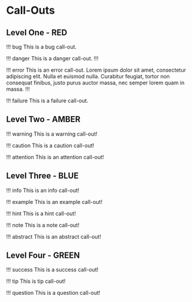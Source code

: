 # Call-Outs

## Level One - RED

!!! bug This is a bug call-out.

!!! danger This is a danger call-out. !!!

!!! error This is an error call-out.
Lorem ipsum dolor sit amet, consectetur adipiscing elit. Nulla et euismod nulla. Curabitur feugiat, tortor non consequat finibus, justo purus auctor massa, nec semper lorem quam in massa.
!!! 

!!! failure This is a failure call-out.

## Level Two - AMBER

!!! warning This is a warning call-out!

!!! caution This is a caution call-out!
    
!!! attention This is an attention call-out!

## Level Three - BLUE

!!! info This is an info call-out!

!!! example This is an example call-out!

!!! hint This is a hint call-out!

!!! note This is a note call-out!

!!! abstract This is an abstract call-out!

## Level Four - GREEN

!!! success This is a success call-out!

!!! tip This is tip call-out!

!!! question This is a question call-out!
